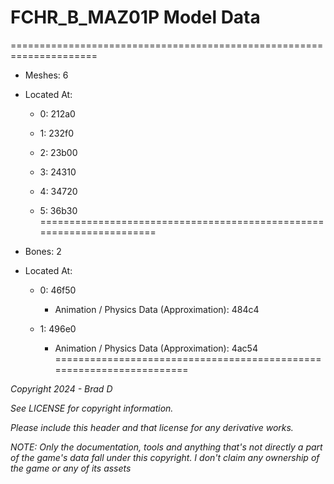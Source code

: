 # FCHR_B_MAZ01P Model Data
=====================================================================

* Meshes: 6

* Located At:

  * 0: 212a0

  * 1: 232f0

  * 2: 23b00

  * 3: 24310

  * 4: 34720

  * 5: 36b30
=====================================================================

* Bones: 2

* Located At:

  * 0: 46f50

    * Animation / Physics Data (Approximation): 484c4

  * 1: 496e0

    * Animation / Physics Data (Approximation): 4ac54
=====================================================================

*Copyright 2024 - Brad D*

*See LICENSE for copyright information.*

*Please include this header and that license for any derivative works.*

*NOTE: Only the documentation, tools and anything that's not directly a part of the game's data fall under this copyright. I don't claim any ownership of the game or any of its assets*
